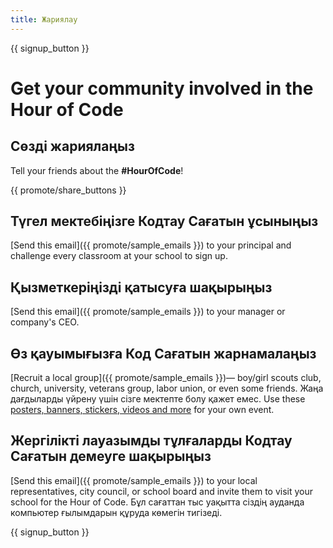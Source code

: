 ```yaml
---
title: Жариялау
---
```


{{ signup_button }}

# Get your community involved in the Hour of Code

## Сөзді жариялаңыз

Tell your friends about the **#HourOfCode**!

{{ promote/share_buttons }}

## Түгел мектебіңізге Кодтау Сағатын ұсыныңыз

[Send this email]({{ promote/sample_emails }}) to your principal and challenge every classroom at your school to sign up.

## Қызметкеріңізді қатысуға шақырыңыз

[Send this email]({{ promote/sample_emails }}) to your manager or company's CEO.

## Өз қауымығызға Код Сағатын жарнамалаңыз

[Recruit a local group]({{ promote/sample_emails }})— boy/girl scouts club, church, university, veterans group, labor union, or even some friends. Жаңа дағдыларды үйрену үшін сізге мектепте болу қажет емес. Use these [posters, banners, stickers, videos and more](/promote/resources) for your own event.

## Жергілікті лауазымды тұлғаларды Кодтау Сағатын демеуге шақырыңыз

[Send this email]({{ promote/sample_emails }}) to your local representatives, city council, or school board and invite them to visit your school for the Hour of Code. Бұл сағаттан тыс уақытта сіздің ауданда компьютер ғылымдарын құруда көмегін тигізеді.

{{ signup_button }}